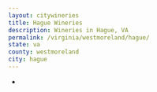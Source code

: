 ```yaml
---
layout: citywineries
title: Hague Wineries
description: Wineries in Hague, VA
permalink: /virginia/westmoreland/hague/
state: va
county: westmoreland
city: hague
---
```

-
